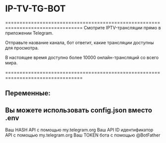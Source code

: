 # IP-TV-TG-BOT
=================================================================================
Смотрите IPTV-трансляции прямо в приложении Telegram.

Отправьте название канала, бот ответит, какие трансляции доступны для просмотра.

В настоящее время доступно более 10000 онлайн-трансляций со всего мира.

=================================================================================

Переменные:
-------------------------------------------------
Вы можете использовать config.json вместо .env
-------------------------------------------------
Ваш HASH API с помощью my.telegram.org
Ваш API ID идентификатор API с помощью my.telegram.org
Ваш TOKEN бота с помощью @BotFather
